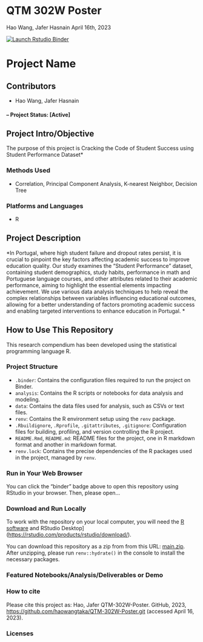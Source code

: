 QTM 302W Poster
================
Hao Wang, Jafer Hasnain
April 16th, 2023

<!-- README.md is generated from README.Rmd. Please edit that file -->
<!-- badges: start -->

[![Launch Rstudio
Binder](http://mybinder.org/badge_logo.svg)](https://mybinder.org/v2/gh/haowangtaka/QTM-302W-Poster/main?urlpath=rstudio)
<!-- badges: end -->

# Project Name

## Contributors

- Hao Wang, Jafer Hasnain

#### – Project Status: \[Active\]

## Project Intro/Objective

The purpose of this project is Cracking the Code of Student Success
using Student Performance Dataset\*

### Methods Used

- Correlation, Principal Component Analysis, K-nearest Neighbor,
  Decision Tree

### Platforms and Languages

- R

## Project Description

*In Portugal, where high student failure and dropout rates persist, it
is crucial to pinpoint the key factors affecting academic success to
improve education quality. Our study examines the “Student Performance”
dataset, containing student demographics, study habits, performance in
math and Portuguese language courses, and other attributes related to
their academic performance, aiming to highlight the essential elements
impacting achievement. We use various data analysis techniques to help
reveal the complex relationships between variables influencing
educational outcomes, allowing for a better understanding of factors
promoting academic success and enabling targeted interventions to
enhance education in Portugal. *

## How to Use This Repository

This research compendium has been developed using the statistical
programming language R.

### Project Structure


- `.binder`: Contains the configuration files required to run the project on Binder.
- `analysis`: Contains the R scripts or notebooks for data analysis and modeling.
- `data`: Contains the data files used for analysis, such as CSVs or text files.
- `renv`: Contains the R environment setup using the `renv` package.
- `.Rbuildignore`, `.Rprofile`, `.gitattributes`, `.gitignore`: Configuration files for building, profiling, and version controlling the R project.
- `README.Rmd`, `README.md`: README files for the project, one in R markdown format and another in markdown format.
- `renv.lock`: Contains the precise dependencies of the R packages used in the project, managed by `renv`.

### Run in Your Web Browser

You can click the “binder” badge above to open this repository using
RStudio in your browser. Then, please open…

### Download and Run Locally

To work with the repository on your local computer, you will need the [R
software](https://cloud.r-project.org/) and RStudio
Desktop\](<https://rstudio.com/products/rstudio/download/>).

You can download this repository as a zip from from this URL:
[main.zip](/archive/main.zip). After unzipping, please run
`renv::hydrate()` in the console to install the necessary packages.

### Featured Notebooks/Analysis/Deliverables or Demo

### How to cite

Please cite this project as: Hao, Jafer QTM-302W-Poster. GitHub, 2023, https://github.com/haowangtaka/QTM-302W-Poster.git (accessed April 16, 2023).

### Licenses
